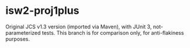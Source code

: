 # isw2-proj1plus
Original JCS v1.3 version (imported via Maven), with JUnit 3, not-parameterized tests.
This branch is for comparison only, for anti-flakiness purposes.
